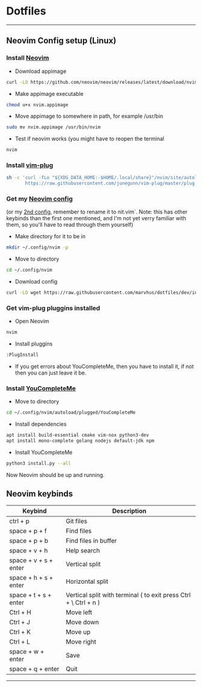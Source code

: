 # Dotfiles  

---

## Neovim Config setup (Linux)

### Install [Neovim](https://github.com/neovim/neovim)

- Download appimage
```bash
curl -LO https://github.com/neovim/neovim/releases/latest/download/nvim.appimage
```

- Make appimage executable
```bash
chmod u+x nvim.appimage
```

- Move appimage to somewhere in path, for example /usr/bin
```bash
sudo mv nvim.appimage /usr/bin/nvim
```

- Test if neovim works (you might have to reopen the terminal
```bash
nvim
```

### Install [vim-plug](https://github.com/junegunn/vim-plug)

```bash
sh -c 'curl -fLo "${XDG_DATA_HOME:-$HOME/.local/share}"/nvim/site/autoload/plug.vim --create-dirs \
       https://raw.githubusercontent.com/junegunn/vim-plug/master/plug.vim'
```

### Get my [Neovim config](https://github.com/marvhus/dotfiles/blob/dev/init.vim)
(or my [2nd config](https://raw.githubusercontent.com/marvhus/dotfiles/dev/.vimrc), remember to rename it to nit.vim`. Note: this has other keybinds than the first one mentioned, and I'm not yet verry familiar with them, so you'll have to read through them yourself)
- Make directory for it to be in
```bash
mkdir ~/.config/nvim -p
```

- Move to directory
```bash
cd ~/.config/nvim
```

- Download config
```bash
curl -LO wget https://raw.githubusercontent.com/marvhus/dotfiles/dev/init.vim
```

### Get vim-plug pluggins installed

- Open Neovim
```bash
nvim
```

- Install pluggins
```bash
:PlugInstall
```

- If you get errors about YouCompleteMe, then you have to install it, if not then you can just leave it be.

### Install [YouCompleteMe](https://github.com/ycm-core/YouCompleteMe)

- Move to directory
```bash
cd ~/.config/nvim/autoload/plugged/YouCompleteMe
```

- Install dependencies
```bash
apt install build-essential cmake vim-nox python3-dev
apt install mono-complete golang nodejs default-jdk npm
```

- Install YouCompleteMe
```bash
python3 install.py --all
```


Now Neovim should be up and running.

## Neovim keybinds

| Keybind               | Description                 |
|-----------------------|-----------------------------|
| ctrl + p              | Git files                
| space + p + f         | Find files               
| space + p + b         | Find files in buffer     
| space + v + h         | Help search   
| space + v + s + enter | Vertical split 
| space + h + s + enter | Horizontal split
| space + t + s + enter | Vertical split with terminal ( to exit press Ctrl + \ Ctrl + n )
| Ctrl + H              | Move left
| Ctrl + J              | Move down
| Ctrl + K              | Move up
| Ctrl + L              | Move right
| space + w + enter     | Save
| space + q + enter     | Quit             

---
